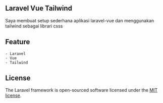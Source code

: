 ## Laravel Vue Tailwind

Saya membuat setup sederhana aplikasi laravel-vue dan menggunakan tailwind sebagai librari csss

## Feature

    - Laravel
    - Vue
    - Tailwind

## License

The Laravel framework is open-sourced software licensed under the [MIT license](https://opensource.org/licenses/MIT).

